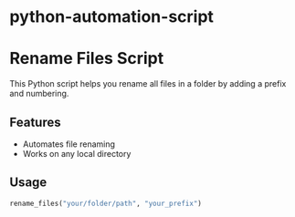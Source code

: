 # python-automation-script

# Rename Files Script

This Python script helps you rename all files in a folder by adding a prefix and numbering.

## Features
- Automates file renaming
- Works on any local directory

## Usage
```python
rename_files("your/folder/path", "your_prefix")
